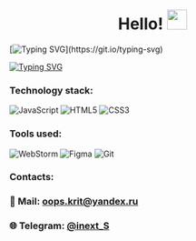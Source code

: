 <h1 align="center">Hello! <img src="https://github.com/blackcater/blackcater/raw/main/images/Hi.gif" height="35"/></h1>

[![Typing SVG](https://readme-typing-svg.herokuapp.com?size=25&color=23F71D&lines=My+name+is+Alexander!)](https://git.io/typing-svg)

[![Typing SVG](https://readme-typing-svg.herokuapp.com?size=25&color=F71E1D&lines=I+Junior+Frontend+developer)](https://git.io/typing-svg)

### Technology stack: 
![JavaScript](https://img.shields.io/badge/javascript-%23323330.svg?style=for-the-badge&logo=javascript&logoColor=%23F7DF1E)
![HTML5](https://img.shields.io/badge/html5-%23E34F26.svg?style=for-the-badge&logo=html5&logoColor=white)
![CSS3](https://img.shields.io/badge/css3-%231572B6.svg?style=for-the-badge&logo=css3&logoColor=white)

### Tools used:
![WebStorm](https://img.shields.io/badge/webstorm-143?style=for-the-badge&logo=webstorm&logoColor=white&color=black)
![Figma](https://img.shields.io/badge/figma-%23F24E1E.svg?style=for-the-badge&logo=figma&logoColor=white)
![Git](https://img.shields.io/badge/git-%23F05033.svg?style=for-the-badge&logo=git&logoColor=white)
### Contacts:
### 📧 Mail: oops.krit@yandex.ru
### 🌐 Telegram: [@inext_S](https://t.me/inext_S)

